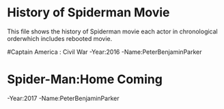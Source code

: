 # History of Spiderman Movie

This file shows the history of Spiderman movie each actor in chronological orderwhich includes rebooted movie.

#Captain America : Civil War
-Year:2016
-Name:PeterBenjaminParker

# Spider-Man:Home Coming 
-Year:2017
-Name:PeterBenjaminParker 


